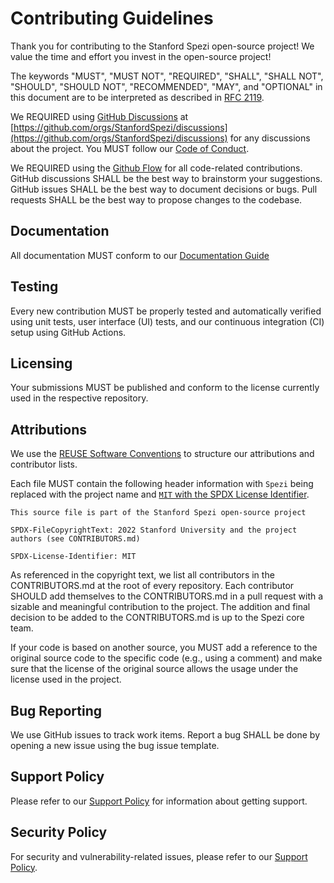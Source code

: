 <!--

This source file is part of the Stanford Spezi open-source project

SPDX-FileCopyrightText: 2022 Stanford University and the project authors (see CONTRIBUTORS.md)

SPDX-License-Identifier: MIT

-->

# Contributing Guidelines

Thank you for contributing to the Stanford Spezi open-source project! We value the time and effort you invest in the open-source project!

The keywords "MUST", "MUST NOT", "REQUIRED", "SHALL", "SHALL NOT", "SHOULD", "SHOULD NOT", "RECOMMENDED", "MAY", and "OPTIONAL" in this document are to be interpreted as described in [RFC 2119](https://www.ietf.org/rfc/rfc2119.txt).

We REQUIRED using [GitHub Discussions](https://docs.github.com/en/discussions) at [https://github.com/orgs/StanfordSpezi/discussions](https://github.com/orgs/StanfordSpezi/discussions) for any discussions about the project.
You MUST follow our [Code of Conduct](https://github.com/StanfordSpezi/.github/blob/main/CODE_OF_CONDUCT.md).

We REQUIRED using the [Github Flow](https://guides.github.com/introduction/flow/index.html) for all code-related contributions.
GitHub discussions SHALL be the best way to brainstorm your suggestions. 
GitHub issues SHALL be the best way to document decisions or bugs.
Pull requests SHALL be the best way to propose changes to the codebase.

## Documentation

All documentation MUST conform to our [Documentation Guide](https://swiftpackageindex.com/stanfordspezi/spezi/documentation/spezi/documentation-guide)

## Testing

Every new contribution MUST be properly tested and automatically verified using unit tests, user interface (UI) tests, and our continuous integration (CI) setup using GitHub Actions.

## Licensing

Your submissions MUST be published and conform to the license currently used in the respective repository.

## Attributions

We use the [REUSE Software Conventions](https://reuse.software) to structure our attributions and contributor lists.

Each file MUST contain the following header information with `Spezi` being replaced with the project name and [`MIT` with the SPDX License Identifier](https://spdx.org/ids).
```
This source file is part of the Stanford Spezi open-source project

SPDX-FileCopyrightText: 2022 Stanford University and the project authors (see CONTRIBUTORS.md)

SPDX-License-Identifier: MIT
```

As referenced in the copyright text, we list all contributors in the CONTRIBUTORS.md at the root of every repository.
Each contributor SHOULD add themselves to the CONTRIBUTORS.md in a pull request with a sizable and meaningful contribution to the project.
The addition and final decision to be added to the CONTRIBUTORS.md is up to the Spezi core team.

If your code is based on another source, you MUST add a reference to the original source code to the specific code (e.g., using a comment) and make sure that the license of the original source allows the usage under the license used in the project.

## Bug Reporting

We use GitHub issues to track work items. Report a bug SHALL be done by opening a new issue using the bug issue template.

## Support Policy

Please refer to our [Support Policy](https://github.com/StanfordSpezi/.github/blob/main/SUPPORT.md) for information about getting support. 

## Security Policy

For security and vulnerability-related issues, please refer to our [Support Policy](https://github.com/StanfordSpezi/.github/blob/main/SUPPORT.md).

